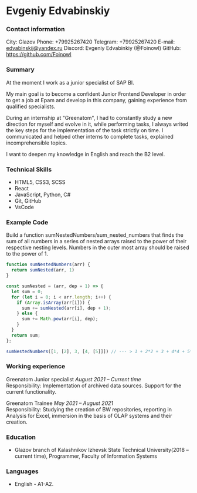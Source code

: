 # Evgeniy Edvabinskiy

### Contact information
City: Glazov
Phone: +79925267420
Telegram: +79925267420
E-mail: edvabinskij@yandex.ru
Discord: Evgeniy Edvabinkiy (@Foinowl)
GitHub: https://github.com/Foinowl

### Summary
At the moment I work as a junior specialist of SAP BI.

My main goal is to become a confident Junior Frontend Developer in order to get a job at Epam and develop in this company, gaining experience from qualified specialists.

During an internship at "Greenatom", I had to constantly study a new direction for myself and evolve in it, while performing tasks, I always writed the key steps for the implementation of the task strictly on time. I communicated and helped other interns to complete tasks, explained incomprehensible topics.

I want to deepen my knowledge in English and reach the B2 level.


### Technical Skills
*	HTML5, CSS3, SCSS
*	React
*	JavaScript, Python, C#
*	Git, GitHub
*	VsCode

### Example Code

Build a function sumNestedNumbers/sum_nested_numbers that finds the sum of all numbers in a series of nested arrays raised to the power of their respective nesting levels. Numbers in the outer most array should be raised to the power of 1.

```js script
function sumNestedNumbers(arr) {
  return sumNested(arr, 1)
}

const sumNested = (arr, dep = 1) => {
  let sum = 0;
  for (let i = 0; i < arr.length; i++) {
    if (Array.isArray(arr[i])) {
      sum += sumNested(arr[i], dep + 1);
    } else {
      sum += Math.pow(arr[i], dep);
    }
  }
  return sum; 
};

sumNestedNumbers([1, [2], 3, [4, [5]]]) // --- > 1 + 2*2 + 3 + 4*4 + 5*5*5 === 149
```

### Working experience
Greenatom
Junior specialist
*August 2021 – Current time*  
Responsibility: Implementation of archived data sources. Support for the current functionality.

Greenatom
Trainee
*May 2021 – August 2021*  
Responsibility: Studying the creation of BW repositories, reporting in Analysis for Excel, immersion in the basis of OLAP systems and their creation.

### Education
* Glazov branch of Kalashnikov Izhevsk State Technical University(2018 – current time), Programmer, Faculty of Information Systems

### Languages
* English - A1-A2.
